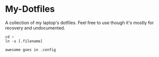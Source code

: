# My-Dotfiles
A collection of my laptop's dotfiles.
Feel free to use though it's mostly for recovery and undocumented.
```
cd ~
ln -s [.filename]

awesome goes in .config
```
